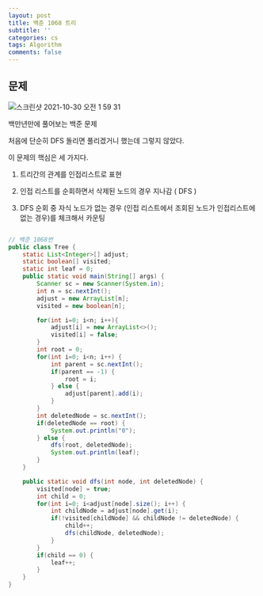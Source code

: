 ```yaml
---
layout: post
title: 백준 1068 트리
subtitle: ''
categories: cs
tags: Algorithm
comments: false
---
```


## 문제

![스크린샷 2021-10-30 오전 1 59 31](https://user-images.githubusercontent.com/43809168/139474297-10b5069e-6d76-487d-898d-bab3dc331ddc.png)

백만년만에 풀어보는 백준 문제

처음에 단순히 DFS 돌리면 풀리겠거니 했는데 그렇지 않았다.

이 문제의 핵심은 세 가지다.

1. 트리간의 관계를 인접리스트로 표현

2. 인접 리스트를 순회하면서 삭제된 노드의 경우 지나감 ( DFS )

3. DFS 순회 중 자식 노드가 없는 경우 (인접 리스트에서 조회된 노드가 인접리스트에 없는 경우)를 체크해서 카운팅

```java

// 백준 1068번
public class Tree {
    static List<Integer>[] adjust;
    static boolean[] visited;
    static int leaf = 0;
    public static void main(String[] args) {
        Scanner sc = new Scanner(System.in);
        int n = sc.nextInt();
        adjust = new ArrayList[n];
        visited = new boolean[n];

        for(int i=0; i<n; i++){
            adjust[i] = new ArrayList<>();
            visited[i] = false;
        }
        int root = 0;
        for(int i=0; i<n; i++) {
            int parent = sc.nextInt();
            if(parent == -1) {
                root = i;
            } else {
                adjust[parent].add(i);
            }
        }
        int deletedNode = sc.nextInt();
        if(deletedNode == root) {
            System.out.println("0");
        } else {
            dfs(root, deletedNode);
            System.out.println(leaf);
        }
    }

    public static void dfs(int node, int deletedNode) {
        visited[node] = true;
        int child = 0;
        for(int i=0; i<adjust[node].size(); i++) {
            int childNode = adjust[node].get(i);
            if(!visited[childNode] && childNode != deletedNode) {
                child++;
                dfs(childNode, deletedNode);
            }
        }
        if(child == 0) {
            leaf++;
        }
    }
}

```
